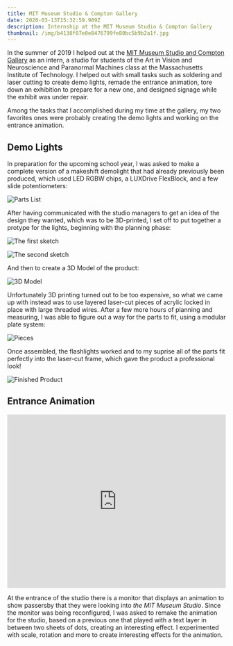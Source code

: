 ```yaml
---
title: MIT Museum Studio & Compton Gallery
date: 2020-03-13T15:32:59.989Z
description: Internship at the MIT Museum Studio & Compton Gallery
thumbnail: /img/b4138f07e0e8476799fe80bc5b9b2a1f.jpg
---
```

In the summer of 2019 I helped out at the [MIT Museum Studio and Compton Gallery](https://mitmuseum.mit.edu/mit-community/mit-museum-studio-and-compton-gallery) as an intern, a studio for students of the Art in Vision and Neuroscience and Paranormal Machines class at the Massachusetts Institute of Technology. I helped out with small tasks such as soldering and laser cutting to create demo lights, remade the entrance animation, tore down an exhibition to prepare for a new one, and designed signage while the exhibit was under repair.

Among the tasks that I accomplished during my time at the gallery, my two favorites ones were probably creating the demo lights and working on the entrance animation.

## Demo Lights

In preparation for the upcoming school year, I was asked to make a complete version of a makeshift demolight that had already previously been produced, which used LED RGBW chips, a LUXDrive FlexBlock, and a few slide potentiometers:

![Parts List](/img/7cdcfa0d8e4d48d1b0f74c8ceeff970b.png "Parts List")

After having communicated with the studio managers to get an idea of the design they wanted, which was to be 3D-printed, I set off to put together a protype for the lights, beginning with the planning phase:

![The first sketch](/img/db2e33e285e84a79917a3e34e038515f.jpg)

![The second sketch](/img/9367f6ae7b59420eae5b294cd294df49.jpg)

And then to create a 3D Model of the product:

![3D Model](/img/5a41f631c0094f00b8c10ee621ad95bf.png)

Unfortunately 3D printing turned out to be too expensive, so what we came up with instead was to use layered laser-cut pieces of acrylic locked in place with large threaded wires. After a few more hours of planning and measuring, I was able to figure out a way for the parts to fit, using a modular plate system:

![Pieces](/img/44ceb630f2f54de3908c03035379014b.png)

Once assembled, the flashlights worked and to my suprise all of the parts fit perfectly into the laser-cut frame, which gave the product a professional look!

![Finished Product](/img/c8b5e4a90ede4fe3af24765a42f0a5e1.jpg)

## Entrance Animation

<iframe width="100%" height="400" src="https://youtube.com/embed/DhSofC8HDak" frameborder="0" allow="accelerometer; autoplay; encrypted-media; gyroscope; picture-in-picture" allowfullscreen></iframe>

At the entrance of the studio there is a monitor that displays an animation to show passersby that they were looking into *the MIT Museum Studio*. Since the monitor was being reconfigured, I was asked to remake the animation for the studio, based on a previous one that played with a text layer in between two sheets of dots, creating an interesting effect. I experimented with scale, rotation and more to create interesting effects for the animation.